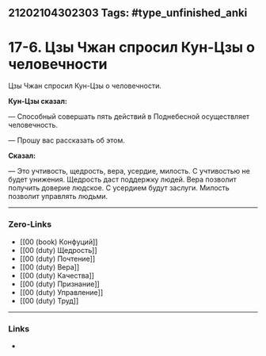 21202104302303
Tags: #type_unfinished_anki 
---
# 17-6. Цзы Чжан спросил Кун-Цзы о человечности 

Цзы Чжан спросил Кун-Цзы о человечности.

**Кун-Цзы сказал:**

 — Способный совершать пять действий в Поднебесной осуществляет человечность.
 
 — Прошу вас рассказать об этом.
 
 **Сказал:**
 
  — Это учтивость, щедрость, вера, усердие, милость. С учтивостью не будет унижения. Щедрость даст поддержку людей. Вера позволит получить доверие людское. С усердием будут заслуги. Милость позволит управлять людьми. 

---
### Zero-Links
- [[00 (book) Конфуций]]
- [[00 (duty) Щедрость]]
- [[00 (duty) Почтение]]
- [[00 (duty) Вера]]
- [[00 (duty) Качества]]
- [[00 (duty) Признание]]
- [[00 (duty) Управление]]
- [[00 (duty) Труд]]
---
### Links
-